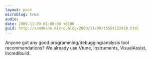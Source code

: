 ```yaml
---
layout: post
microblog: true
audio: 
date: 2009-11-09 01:00:00 +0100
guid: http://samdeane.micro.blog/2009/11/09/t5564122428.html
---
```

Anyone got any good programming/debugging/analysis tool recommendations? We already use Vtune, Instruments, VisualAssist, Incredibuild.
